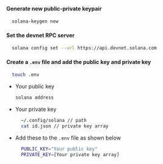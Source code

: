 #### Generate new public-private keypair

```bash
  solana-keygen new
```

#### Set the devnet RPC server

```bash
  solana config set --url https://api.devnet.solana.com
```

#### Create a `.env` file and add the public key and private key

```bash
  touch .env
```

- Your public key
  ```bash
  solana address
  ```
- Your private key
  ```bash
    ~/.config/solana // path
    cat id.json // private key array
  ```
- Add these to the `.env` file as shown below
  ```bash
    PUBLIC_KEY="Your public key"
    PRIVATE_KEY=[Your private key array]
  ```
